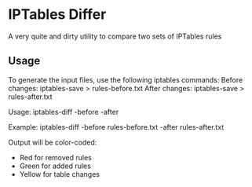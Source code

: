 # IPTables Differ

A very quite and dirty utility to compare two sets of IPTables rules

## Usage

To generate the input files, use the following iptables commands:
  Before changes: iptables-save > rules-before.txt
  After changes:  iptables-save > rules-after.txt

Usage:
  iptables-diff -before <before-file> -after <after-file>

Example:
  iptables-diff -before rules-before.txt -after rules-after.txt

Output will be color-coded:
  - Red for removed rules
  - Green for added rules
  - Yellow for table changes
